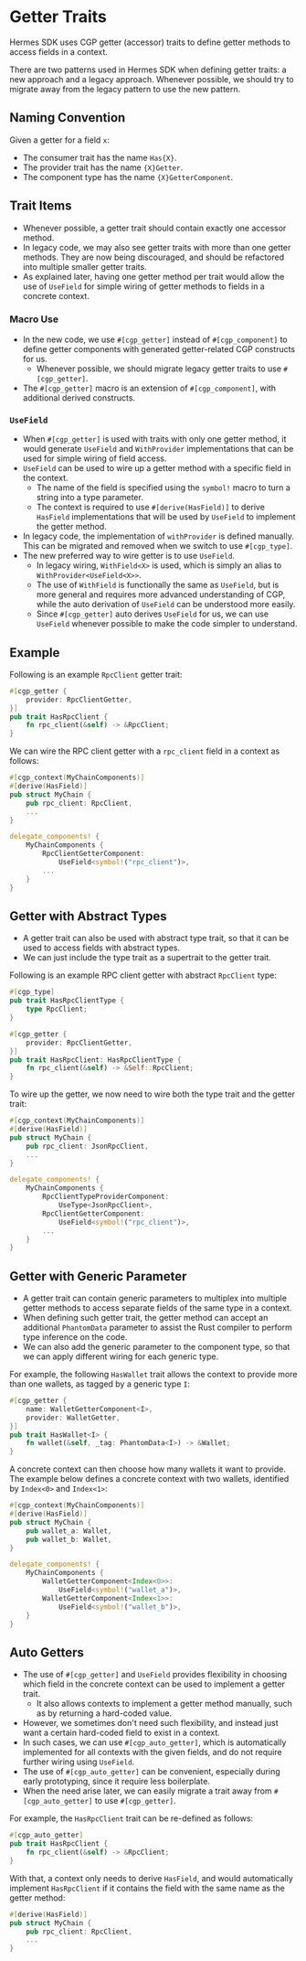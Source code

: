 # Getter Traits

Hermes SDK uses CGP getter (accessor) traits to define getter methods to access fields in a context.

There are two patterns used in Hermes SDK when defining getter traits: a new approach and a legacy approach. Whenever possible, we should try to migrate away from the legacy pattern to use the new pattern.

## Naming Convention

Given a getter for a field `x`:

- The consumer trait has the name `Has{X}`.
- The provider trait has the name `{X}Getter`.
- The component type has the name `{X}GetterComponent`.

## Trait Items

- Whenever possible, a getter trait should contain exactly one accessor method.
- In legacy code, we may also see getter traits with more than one getter methods. They are now being discouraged, and should be refactored into multiple smaller getter traits.
- As explained later, having one getter method per trait would allow the use of `UseField` for simple wiring of getter methods to fields in a concrete context.

### Macro Use

- In the new code, we use `#[cgp_getter]` instead of `#[cgp_component]` to define getter components with generated getter-related CGP constructs for us.
    - Whenever possible, we should migrate legacy getter traits to use `#[cgp_getter]`.
- The `#[cgp_getter]` macro is an extension of `#[cgp_component]`, with additional derived constructs.


### `UseField`

- When `#[cgp_getter]` is used with traits with only one getter method, it would generate `UseField` and `WithProvider` implementations that can be used for simple wiring of field access.
- `UseField` can be used to wire up a getter method with a specific field in the context.
    - The name of the field is specified using the `symbol!` macro to turn a string into a type parameter.
    - The context is required to use `#[derive(HasField)]` to derive `HasField` implementations that will be used by `UseField` to implement the getter method.
- In legacy code, the implementation of `withProvider` is defined manually. This can be migrated and removed when we switch to use `#[cgp_type]`.
- The new preferred way to wire getter is to use `UseField`.
    - In legacy wiring, `WithField<X>` is used, which is simply an alias to `WithProvider<UseField<X>>`.
    - The use of `WithField` is functionally the same as `UseField`, but is more general and requires more advanced understanding of CGP, while the auto derivation of `UseField` can be understood more easily.
    - Since `#[cgp_getter]` auto derives `UseField` for us, we can use `UseField` whenever possible to make the code simpler to understand.

## Example

Following is an example `RpcClient` getter trait:

```rust
#[cgp_getter {
    provider: RpcClientGetter,
}]
pub trait HasRpcClient {
    fn rpc_client(&self) -> &RpcClient;
}
```

We can wire the RPC client getter with a `rpc_client` field in a context as follows:

```rust
#[cgp_context(MyChainComponents)]
#[derive(HasField)]
pub struct MyChain {
    pub rpc_client: RpcClient,
    ...
}

delegate_components! {
    MyChainComponents {
        RpcClientGetterComponent:
            UseField<symbol!("rpc_client")>,
        ...
    }
}
```

## Getter with Abstract Types

- A getter trait can also be used with abstract type trait, so that it can be used to access fields with abstract types.
- We can just include the type trait as a supertrait to the getter trait.

Following is an example RPC client getter with abstract `RpcClient` type:

```rust
#[cgp_type]
pub trait HasRpcClientType {
    type RpcClient;
}

#[cgp_getter {
    provider: RpcClientGetter,
}]
pub trait HasRpcClient: HasRpcClientType {
    fn rpc_client(&self) -> &Self::RpcClient;
}
```

To wire up the getter, we now need to wire both the type trait and the getter trait:

```rust
#[cgp_context(MyChainComponents)]
#[derive(HasField)]
pub struct MyChain {
    pub rpc_client: JsonRpcClient,
    ...
}

delegate_components! {
    MyChainComponents {
        RpcClientTypeProviderComponent:
            UseType<JsonRpcClient>,
        RpcClientGetterComponent:
            UseField<symbol!("rpc_client")>,
        ...
    }
}
```

## Getter with Generic Parameter

- A getter trait can contain generic parameters to multiplex into multiple getter methods to access separate fields of the same type in a context.
- When defining such getter trait, the getter method can accept an additional `PhantomData` parameter to assist the Rust compiler to perform type inference on the code.
- We can also add the generic parameter to the component type, so that we can apply different wiring for each generic type.

For example, the following `HasWallet` trait allows the context to provide more than one wallets, as tagged by a generic type `I`:

```rust
#[cgp_getter {
    name: WalletGetterComponent<I>,
    provider: WalletGetter,
}]
pub trait HasWallet<I> {
    fn wallet(&self, _tag: PhantomData<I>) -> &Wallet;
}
```

A concrete context can then choose how many wallets it want to provide. The example below defines a concrete context with two wallets, identified by `Index<0>` and `Index<1>`:

```rust
#[cgp_context(MyChainComponents)]
#[derive(HasField)]
pub struct MyChain {
    pub wallet_a: Wallet,
    pub wallet_b: Wallet,
}

delegate_components! {
    MyChainComponents {
        WalletGetterComponent<Index<0>>:
            UseField<symbol!("wallet_a")>,
        WalletGetterComponent<Index<1>>:
            UseField<symbol!("wallet_b")>,
    }
}
```


## Auto Getters

- The use of `#[cgp_getter]` and `UseField` provides flexibility in choosing which field in the concrete context can be used to implement a getter trait.
    - It also allows contexts to implement a getter method manually, such as by returning a hard-coded value.
- However, we sometimes don't need such flexibility, and instead just want a certain hard-coded field to exist in a context.
- In such cases, we can use `#[cgp_auto_getter]`, which is automatically implemented for all contexts with the given fields, and do not require further wiring using `UseField`.
- The use of `#[cgp_auto_getter]` can be convenient, especially during early prototyping, since it require less boilerplate.
- When the need arise later, we can easily migrate a trait away from `#[cgp_auto_getter]` to use `#[cgp_getter]`.

For example, the `HasRpcClient` trait can be re-defined as follows:

```rust
#[cgp_auto_getter]
pub trait HasRpcClient {
    fn rpc_client(&self) -> &RpcClient;
}
```

With that, a context only needs to derive `HasField`, and would automatically implement `HasRpcClient` if it contains the field with the same name as the getter method:

```rust
#[derive(HasField)]
pub struct MyChain {
    pub rpc_client: RpcClient,
    ...
}
```